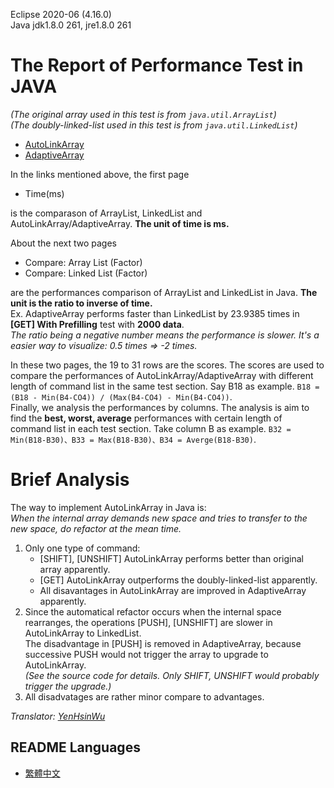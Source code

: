 Eclipse 2020-06 (4.16.0)  
Java jdk1.8.0 261, jre1.8.0 261 

# The Report of Performance Test in JAVA
*(The original array used in this test is from `java.util.ArrayList`)*  
*(The doubly-linked-list used in this test is from `java.util.LinkedList`)*  

* [AutoLinkArray](https://docs.google.com/spreadsheets/d/1HxICQQ9OwkDOyxkJOCSsRYNHTwmzQg6eJDhVC1DliAc/edit?usp=sharing)
* [AdaptiveArray](https://docs.google.com/spreadsheets/d/1DMEIXr-UyiBHu53ZgROcng_ugzBpTUWgUeEo5X8aHf0/edit?usp=sharing)

In the links mentioned above, the first page
* Time(ms)  

is the comparason of ArrayList, LinkedList and AutoLinkArray/AdaptiveArray. **The unit of time is ms.**

About the next two pages
* Compare: Array List (Factor)
* Compare: Linked List (Factor)  

are the performances comparison of ArrayList and LinkedList in Java. **The unit is the ratio to inverse of time.**  
Ex. AdaptiveArray performs faster than LinkedList by 23.9385 times in **\[GET\] With Prefilling** test with **2000 data**.  
*The ratio being a negative number means the performance is slower. It's a easier way to visualize: 0.5 times => -2 times.*

In these two pages, the 19 to 31 rows are the scores. The scores are used to compare the performances of AutoLinkArray/AdaptiveArray with different length of command list in the same test section. Say B18 as example. `B18 = (B18 - Min(B4-CO4)) / (Max(B4-CO4) - Min(B4-CO4))`.  
Finally, we analysis the performances by columns. The analysis is aim to find the **best, worst, average** performances with certain length of command list in each test section. Take column B as example. `B32 = Min(B18-B30)、B33 = Max(B18-B30)、B34 = Averge(B18-B30)`.  

# Brief Analysis
The way to implement AutoLinkArray in Java is:  
*When the internal array demands new space and tries to transfer to the new space, do refactor at the mean time.*
1. Only one type of command: 
    * \[SHIFT\], \[UNSHIFT\] AutoLinkArray performs better than original array apparently.
    * \[GET\] AutoLinkArray outperforms the doubly-linked-list apparently.
    * All disavantages in AutoLinkArray are improved in AdaptiveArray apparently.
2. Since the automatical refactor occurs when the internal space rearranges, the operations \[PUSH\], \[UNSHIFT\] are slower in AutoLinkArray to LinkedList.  
	The disadvantage in \[PUSH\] is removed in AdaptiveArray, because successive PUSH would not trigger the array to upgrade to AutoLinkArray.  
	*(See the source code for details. Only SHIFT, UNSHIFT would probably trigger the upgrade.)*
3. All disadvatages are rather minor compare to advantages.  

*Translator: [YenHsinWu](https://gitlab.com/YenHsinWu)*  

README Languages
---
* [繁體中文](https://github.com/immortalmice/LinkArray/blob/master/Java/README-zh.md)  